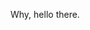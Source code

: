 Why, hello there. 


<!--
**RamCSingh/RamCSingh** is a ✨ _special_ ✨ repository because its `README.md` (this file) appears on your GitHub profile.

## Hi there 👋

- 🔭 I’m currently working on ...
- 🌱 I’m currently learning ...
- 👯 I’m looking to collaborate on ...
- 🤔 I’m looking for help with ...
- 💬 Ask me about ...
- 📫 How to reach me: ...
- 😄 Pronouns: ...
- ⚡ Fun fact: ...
-->
